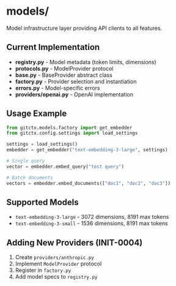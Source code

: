# models/

Model infrastructure layer providing API clients to all features.

## Current Implementation

- **registry.py** - Model metadata (token limits, dimensions)
- **protocols.py** - ModelProvider protocol
- **base.py** - BaseProvider abstract class
- **factory.py** - Provider selection and instantiation
- **errors.py** - Model-specific errors
- **providers/openai.py** - OpenAI implementation

## Usage Example

```python
from gitctx.models.factory import get_embedder
from gitctx.config.settings import load_settings

settings = load_settings()
embedder = get_embedder("text-embedding-3-large", settings)

# Single query
vector = embedder.embed_query("test query")

# Batch documents
vectors = embedder.embed_documents(["doc1", "doc2", "doc3"])
```

## Supported Models

- `text-embedding-3-large` - 3072 dimensions, 8191 max tokens
- `text-embedding-3-small` - 1536 dimensions, 8191 max tokens

## Adding New Providers (INIT-0004)

1. Create `providers/anthropic.py`
2. Implement `ModelProvider` protocol
3. Register in `factory.py`
4. Add model specs to `registry.py`
